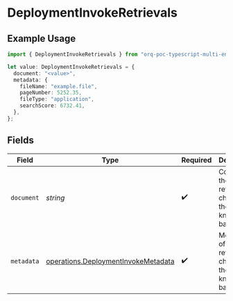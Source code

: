 # DeploymentInvokeRetrievals

## Example Usage

```typescript
import { DeploymentInvokeRetrievals } from "orq-poc-typescript-multi-env-version/models/operations";

let value: DeploymentInvokeRetrievals = {
  document: "<value>",
  metadata: {
    fileName: "example.file",
    pageNumber: 5252.35,
    fileType: "application",
    searchScore: 6732.41,
  },
};
```

## Fields

| Field                                                                                      | Type                                                                                       | Required                                                                                   | Description                                                                                |
| ------------------------------------------------------------------------------------------ | ------------------------------------------------------------------------------------------ | ------------------------------------------------------------------------------------------ | ------------------------------------------------------------------------------------------ |
| `document`                                                                                 | *string*                                                                                   | :heavy_check_mark:                                                                         | Content of the retrieved chunk from the knowledge base                                     |
| `metadata`                                                                                 | [operations.DeploymentInvokeMetadata](../../models/operations/deploymentinvokemetadata.md) | :heavy_check_mark:                                                                         | Metadata of the retrieved chunk from the knowledge base                                    |